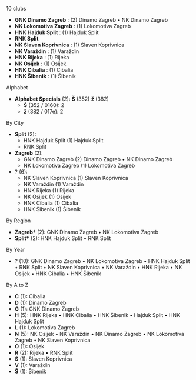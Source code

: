 10 clubs

- **GNK Dinamo Zagreb** : (2) Dinamo Zagreb • NK Dinamo Zagreb
- **NK Lokomotiva Zagreb** : (1) Lokomotiva Zagreb
- **HNK Hajduk Split** : (1) Hajduk Split
- **RNK Split**
- **NK Slaven Koprivnica** : (1) Slaven Koprivnica
- **NK Varaždin** : (1) Varaždin
- **HNK Rijeka** : (1) Rijeka
- **NK Osijek** : (1) Osijek
- **HNK Cibalia** : (1) Cibalia
- **HNK Šibenik** : (1) Šibenik




Alphabet

- **Alphabet Specials** (2):  **Š** (352) **ž** (382)
  - **Š** (352 / 0160): 2
  - **ž** (382 / 017e): 2




By City

- **Split** (2): 
  - HNK Hajduk Split  (1) Hajduk Split
  - RNK Split 
- **Zagreb** (2): 
  - GNK Dinamo Zagreb  (2) Dinamo Zagreb • NK Dinamo Zagreb
  - NK Lokomotiva Zagreb  (1) Lokomotiva Zagreb
- ? (6): 
  - NK Slaven Koprivnica  (1) Slaven Koprivnica
  - NK Varaždin  (1) Varaždin
  - HNK Rijeka  (1) Rijeka
  - NK Osijek  (1) Osijek
  - HNK Cibalia  (1) Cibalia
  - HNK Šibenik  (1) Šibenik




By Region

- **Zagreb†** (2):   GNK Dinamo Zagreb • NK Lokomotiva Zagreb
- **Split†** (2):   HNK Hajduk Split • RNK Split




By Year

- ? (10):   GNK Dinamo Zagreb • NK Lokomotiva Zagreb • HNK Hajduk Split • RNK Split • NK Slaven Koprivnica • NK Varaždin • HNK Rijeka • NK Osijek • HNK Cibalia • HNK Šibenik






By A to Z

- **C** (1): Cibalia
- **D** (1): Dinamo Zagreb
- **G** (1): GNK Dinamo Zagreb
- **H** (5): HNK Rijeka • HNK Cibalia • HNK Šibenik • Hajduk Split • HNK Hajduk Split
- **L** (1): Lokomotiva Zagreb
- **N** (5): NK Osijek • NK Varaždin • NK Dinamo Zagreb • NK Lokomotiva Zagreb • NK Slaven Koprivnica
- **O** (1): Osijek
- **R** (2): Rijeka • RNK Split
- **S** (1): Slaven Koprivnica
- **V** (1): Varaždin
- **Š** (1): Šibenik




